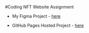 #Coding NFT Website Assignment
- My Figma Project - [here](https://www.figma.com/design/xz9c2s9ndWglz8Q5MpNFYE/Flux---Figma-Build-Tutorial-(Starter)-(Community)?node-id=0-1&t=ejusfZB2qkg6d5OB-1)

- GitHub Pages Hosted Project - [here](https://njit-wis.github.io/nft-site-Xitlaly-P/docs/index.html)


